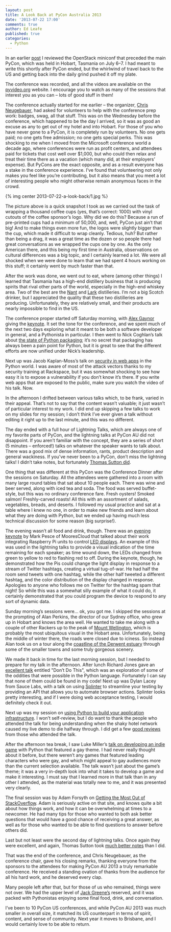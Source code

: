 ```yaml
---
layout: post
title: A Look Back at PyCon Australia 2013
date: '2013-07-22 17:00'
comments: true
author: Ed Leafe
published: true
categories:
  - Python
---
```

In an earlier [post][1] I reviewed the OpenStack miniconf that preceded the main PyCon, which was held in Hobart, Tasmania on July 6–7. I had meant to write this shortly after PyCon ended, but the whirlwind of travel back to the US and getting back into the daily grind pushed it off my plate.

The conference was recorded, and all the videos are available on the [pyvideo.org][2] website. I encourage you to watch as many of the sessions that interest you as you can – lots of good stuff in them!

The conference actually started for me earlier – the organizer, [Chris Neugebauer][3], had asked for volunteers to help with the conference prep work: badges, swag, all that stuff. This was on the Wednesday before the conference, which happened to be the day I arrived, so it was as good an excuse as any to get out of my hotel and into Hobart. For those of you who have never gone to a PyCon, it is completely run by volunteers. No one gets paid; no one gets free admission; no one gets special perks. This was shocking to me when I moved from the Microsoft conference world a decade ago, where conferences were run as profit centers, and attendees paid for tickets that cost well over $1,000, but who could then relax and treat their time there as a vacation (which many did, at their employers’ expense). But PyCons are the exact opposite, and as a result everyone has a stake in the conference experience. I’ve found that volunteering not only makes you feel like you’re contributing, but it also means that you meet a lot of interesting people who might otherwise remain anonymous faces in the crowd.<!-- more -->

{% img center 2013-07-22-a-look-back/1.jpg %}

The picture above is a quick snapshot I took as we carried out the task of wrapping a thousand coffee cups (yes, that’s correct: 1000) with vinyl cutouts of the coffee sponsor’s logo. Why did we do this? Because a run of pre-printed cups had a minimum of 50,000, and, well, PyCon just ain’t that big! And to make things even more fun, the logos were slightly bigger than the cup, which made it difficult to wrap cleanly. Tedious, huh? But rather than being a drag, it was a great time as the dozen or so people there had great conversations as we wrapped the cups one by one. As the only American there, and this being my first time in Australia, observations on cultural differences was a big topic, and I certainly learned a lot. We were all shocked when we were done to learn that we had spent 4 hours working on this stuff; it certainly went by much faster than that.

After the work was done, we went out to eat, where (among other things) I learned that Tasmania has a high-end distillery business that is producing spirits that rival other parts of the world, especially in the high-end whiskey area. Two of the best are the [Nant][4] and [Lark][5] distilleries. I’m not a big Scotch drinker, but I appreciated the quality that these two distilleries are producing. Unfortunately, they are relatively small, and their products are nearly impossible to find in the US.

The conference proper started off Saturday morning, with [Alex Gaynor][6] giving the [keynote][7]. It set the tone for the conference, and we spent much of the next two days exploring what it meant to be both a software developer in general, and a Pythonista in particular. I then went to Nick Coghlan’s talk about [the state of Python packaging][8]; it’s no secret that packaging has always been a pain point for Python, but it is great to see that the different efforts are now unified under Nick’s leadership.

Next up was Jacob Kaplan-Moss’s talk on [security in web apps][9] in the Python world. I was aware of most of the attack vectors thanks to my security training at Rackspace, but it was somewhat shocking to see how easy it is to expose a vulnerability if you don’t know it’s there. If you write web apps that are exposed to the public, make sure you watch the video of his talk. Now.

In the afternoon I drifted between various talks which, to be frank, varied in their appeal. That’s not to say that the content wasn’t valuable; it just wasn’t of particular interest to my work. I did end up skipping a few talks to work on my slides for my session; I don’t think I’ve ever given a talk without editing it right up to the last minute, and this was no different.

The day ended with a full hour of Lightning Talks, which are always one of my favorite parts of PyCon, and the lightning talks at PyCon AU did not disappoint. If you aren’t familiar with the concept, they are a series of short (5 minutes – enforced!) talks on whatever the speaker wants to talk about. There was a good mix of dense information, rants, product description and general wackiness. If you’ve never been to a PyCon, don’t miss the lightning talks! I didn’t take notes, but fortunately [Thomas Sutton did][10].

One thing that was different at this PyCon was the Conference Dinner after the sessions on Saturday. All the attendees were gathered into a room with many large round tables that sat about 10 people each. There was wine and beer served, along with iced tea and soda. The food was served buffet-style, but this was no ordinary conference fare. Fresh oysters! Smoked salmon! Freshly-carved roasts! All this with an assortment of salads, vegetables, breads, and deserts. I followed my usual practice and sat at a table where I knew no one, in order to make new friends and learn about what they are doing with Python, but we ended up having much less technical discussion for some reason (big surprise!).

The evening wasn’t all food and drink, though. There was an [evening keynote][11] by Mark Pesce of MooresCloud that talked about their work integrating Raspberry Pi units to control [LED displays][12]. An example of this was used in the lightning talks to provide a visual indication of the time remaining for each speaker; as time wound down, the LEDs changed from green to yellow to red to flashing red to off. During the keynote, though, he demonstrated how the Pis could change the light display in response to a stream of Twitter hashtags, creating a virtual tug-of-war. He had half the room send tweets with one hashtag, while the other half tweeted a different hashtag, and the color distribution of the display changed in response. Apologies to anyone who follows me on Twitter for the hashtag spam that night! So while this was a somewhat silly example of what it could do, it certainly demonstrated that you could program the device to respond to any sort of dynamic data.

Sunday morning’s sessions were… ok, you got me. I skipped the sessions at the prompting of Alan Perkins, the director of our Sydney office, who grew up in Hobart and knows the area well. He wanted to take me along with a couple of other Rackers up to the peak of [Mount Wellington][13], which is probably the most ubiquitous visual in the Hobart area. Unfortunately, being the middle of winter there, the roads were closed due to iciness. So instead Alan took us on a tour along the [coastline of the Derwent estuary][14] through some of the smaller towns and some truly gorgeous scenery.

We made it back in time for the last morning session, but I needed to prepare for my talk in the afternoon. After lunch Richard Jones gave an [excellent talk][15] entitled "Don’t Do This", which was an exploration of some of the oddities that were possible in the Python language. Fortunately I can say that none of them could be found in my code! Next up was Dylan Lacey from Sauce Labs, with a talk on using [Splinter][16] to streamline your testing by providing an API that allows you to automate browser actions. Splinter looks pretty interesting, and if I were doing web acceptance testing, I would definitely check it out.

Next up was my session on [using Python to build your application infrastructure][17]. I won’t self-review, but I do want to thank the people who attended the talk for being understanding when the shaky hotel network caused my live demo to die halfway through. I did get a few [good reviews][18] from those who attended the talk.

After the afternoon tea break, I saw Luke Miller’s [talk on developing an indie game][19] with Python that featured a gay theme. I had never really thought about it before, but there weren’t any games that featured leading characters who were gay, and which might appeal to gay audiences more than the current selection available. The talk wasn’t just about the game’s theme; it was a very in-depth look into what it takes to develop a game and make it interesting. I must say that I learned more in that talk than in any other I attended, as the material was totally new to me, and it was presented very clearly.

The final session was by Adam Forsyth on [Getting the Most Out of StackOverflow][20]. Adam is seriously active on that site, and knows quite a bit about how things work, and how it can be overwhelming at times to a newcomer. He had many tips for those who wanted to both ask better questions that would have a good chance of receiving a great answer, as well as for those who wanted to be able to find questions to answer before others did.

Last but not least were the second day of lightning talks. Once again they were excellent, and again, Thomas Sutton took [much better notes][21] than I did.

That was the end of the conference, and Chris Neugebauer, as the conference chair, gave his closing remarks, thanking everyone from the sponsors to the attendees for making PyCon AU 2013 a truly remarkable conference. He received a standing ovation of thanks from the audience for all his hard work, and he deserved every clap.

Many people left after that, but for those of us who remained, things were not over. We had the upper level of [Jack Greene’s][22] reserved, and it was packed with Pythonistas enjoying some final food, drink, and conversation.

I’ve been to 10 PyCon US conferences, and while PyCon AU 2013 was much smaller in overall size, it matched its US counterpart in terms of spirit, content, and sense of community. Next year it moves to Brisbane, and I would certainly love to be able to return.

[1]: https://developer.rackspace.com/blog/openstack-miniconf-at-pycon-au-2013.html
[2]: http://pyvideo.org/category/38/pycon-au-2013
[3]: http://www.flickr.com/photos/parisba/9213433853/in/set-72157634490541945
[4]: http://nant.com.au/
[5]: http://www.larkdistillery.com.au/
[6]: http://www.flickr.com/photos/parisba/9220259889/
[7]: http://blog.leafe.com/a-look-back-at-pycon-australia-2013/Computer%20Science,%20Software%20Engineering,%20and%20the%20Scientific%20Method
[8]: http://2013.pycon-au.org/schedule/30030/view_talk?day=saturday
[9]: http://2013.pycon-au.org/schedule/30081/view_talk?day=saturday
[10]: http://passingcuriosity.com/2013/pycon-australia-day-one/
[11]: http://2013.pycon-au.org/media/news/36
[12]: http://www.flickr.com/photos/parisba/9228028476/in/set-72157634490541945
[13]: http://en.wikipedia.org/wiki/Mount_Wellington_(Tasmania)
[14]: http://en.wikipedia.org/wiki/Derwent_River_(Tasmania)
[15]: http://2013.pycon-au.org/schedule/30047/view_talk?day=sunday
[16]: http://splinter.cobrateam.info/
[17]: http://2013.pycon-au.org/schedule/30028/view_talk?day=sunday
[18]: http://jackscott.id.au/2013/07/reflections-on-pyconau-2013/
[19]: http://2013.pycon-au.org/schedule/30050/view_talk?day=sunday
[20]: http://2013.pycon-au.org/schedule/30083/view_talk?day=sunday
[21]: http://passingcuriosity.com/2013/pycon-australia-day-two/
[22]: http://www.urbanspoon.com/r/345/1706785/restaurant/Tasmania/Jack-Greene-Bar-Hobart
